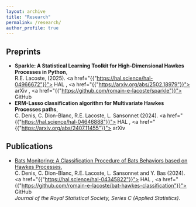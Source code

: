 ```yaml
---
layout: archive
title: "Research"
permalink: /research/
author_profile: true
---
```

## Preprints
- **Sparkle: A Statistical Learning Toolkit for High-Dimensional Hawkes Processes in Python**, \
  R.E. Lacoste, (2025).
  <span> <a href="{{"https://hal.science/hal-04966672"}}"><i class="ai ai-hal ai-fw"></i> HAL</a> </span>,
  <span> <a href="{{"https://arxiv.org/abs/2502.18979"}}"><i class="ai ai-arxiv ai-fw"></i> arXiv</a> </span>,
  <span> <a href="{{"https://github.com/romain-e-lacoste/sparkle"}}"><i class="fa fa-fw fa-github"></i> GitHub</a> </span>
- **ERM-Lasso classification algorithm for Multivariate Hawkes Processes paths**, \
  C. Denis, C. Dion-Blanc, R.E. Lacoste, L. Sansonnet (2024).
  <span> <a href="{{"https://hal.science/hal-04646888"}}"><i class="ai ai-hal ai-fw"></i> HAL</a> </span>,
  <span> <a href="{{"https://arxiv.org/abs/2407.11455"}}"><i class="ai ai-arxiv ai-fw"></i> arXiv</a> </span>

## Publications 
- [Bats Monitoring: A Classification Procedure of Bats Behaviors based on Hawkes Processes](https://doi.org/10.1093/jrsssc/qlae024), \
  C. Denis, C. Dion-Blanc, R.E. Lacoste, L. Sansonnet and Y. Bas (2024).
  <span> <a href="{{"https://hal.science/hal-04345822"}}"><i class="ai ai-hal ai-fw"></i> HAL</a> </span>, <span> <a href="{{"https://github.com/romain-e-lacoste/bat-hawkes-classification"}}"><i class="fa fa-fw fa-github"></i> GitHub</a> </span> \
 *Journal of the Royal Statistical Society, Series C (Applied Statistics)*. 
